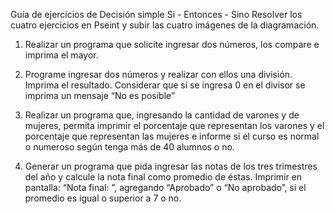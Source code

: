 Guía de ejercicios de Decisión simple
Si - Entonces - Sino
Resolver los cuatro ejercicios en Pseint y subir las cuatro imágenes de la
diagramación.

1. Realizar un programa que solicite ingresar dos números, los compare e
imprima el mayor.

2. Programe ingresar dos números y realizar con ellos una división.
Imprima el resultado. Considerar que si se ingresa 0 en el divisor se
imprima un mensaje “No es posible”

3. Realizar un programa que, ingresando la cantidad de varones y de
mujeres, permita imprimir el porcentaje que representan los varones y el
porcentaje que representan las mujeres e informe si el curso es normal o
numeroso según tenga más de 40 alumnos o no.

4. Generar un programa que pida ingresar las notas de los tres trimestres
del año y calcule la nota final como promedio de éstas. Imprimir en
pantalla: “Nota final: ”, agregando “Aprobado” o “No aprobado”, si el
promedio es igual o superior a 7 o no.